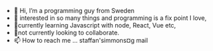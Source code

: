 - 👋 Hi, I’m a programming guy from Sweden
- 👀 interested in so many things and programming is a fix point I love,
- 🌱currently learning Javascript with node, React, Vue etc,
- 💞️not currently looking to collaborate.
- 📫 How to reach me ... staffan'simmons¤g mail

<!---
linuxnt64/linuxnt64 is a ✨ special ✨ repository because its `README.md` (this file) appears on your GitHub profile.
You can click the Preview link to take a look at your changes.
--->
